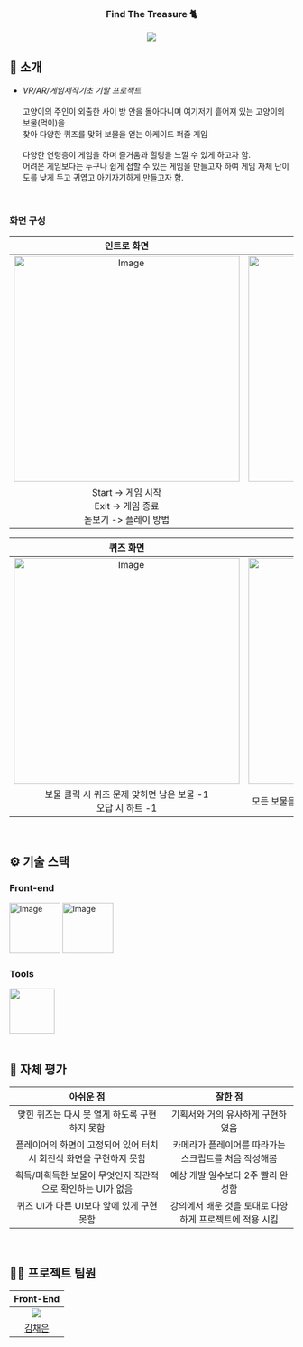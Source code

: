 <div align="center">

### Find The Treasure 🐈

[<img src="https://img.shields.io/badge/프로젝트 기간-2023.11.08~2023.11.29-fab2ac?style=flat&logo=&logoColor=white" />]()

</div> 

## 📝 소개
- *VR/AR/게임제작기초 기말 프로젝트*
</br></br>
고양이의 주인이 외출한 사이 방 안을 돌아다니며 여기저기 흩어져 있는 고양이의 보물(먹이)을 </br>찾아 다양한 퀴즈를 맞혀 보물을 얻는 아케이드 퍼즐 게임</br></br>
다양한 연령층이 게임을 하며 즐거움과 힐링을 느낄 수 있게 하고자 함. </br>어려운 게임보다는 누구나 쉽게 접할 수 있는 게임을 만들고자 하여 게임 자체 난이도를 낮게 두고 귀엽고 아기자기하게 만들고자 함.


<br />

### 화면 구성
| 인트로 화면 | 인게임 화면 |
| :-: | :-: |
| <img width="400" alt="Image" src="https://github.com/user-attachments/assets/534e83d1-d9fa-4904-bb23-a7d7dee14261" /> | <img width="400" alt="Image" src="https://github.com/user-attachments/assets/3eb45ff8-61a7-45be-84c6-bcfdeb9c78b2" /> |
|Start -> 게임 시작 </br>Exit -> 게임 종료</br>돋보기 -> 플레이 방법| 컨트롤러를 이용해 캐릭터 움직이기 |

| 퀴즈 화면 | 게임종료 화면 |
| :-: | :-: |
| <img width="400" alt="Image" src="https://github.com/user-attachments/assets/f2133b15-4f6a-4014-a266-5fecba0ed2b7" /> | <img width="400" alt="Image" src="https://github.com/user-attachments/assets/d34113ae-6ff6-4f2f-9d63-07d81ce8bcb9" /> |
| 보물 클릭 시 퀴즈 문제 맞히면 남은 보물 -1</br>오답 시 하트 -1 | 모든 보물을 다 찾았을 경우 최고 기록 / 다시하기, 게임종료 |






<br />

## ⚙ 기술 스택
### Front-end
<div>
<img width="90" alt="Image" src="https://github.com/user-attachments/assets/5ea17a38-71d9-4301-b701-e6b51f871b86" />
<img width="90" alt="Image" src="https://github.com/user-attachments/assets/8039f347-29d9-4018-ba79-901e5410484a" />
</div>

### Tools
<div>
<img src="https://github.com/yewon-Noh/readme-template/blob/main/skills/Github.png?raw=true" width="80">
</div>

<br />

## 🤔 자체 평가
| 아쉬운 점 | 잘한 점 |
| :-: | :-: |
| 맞힌 퀴즈는 다시 못 열게 하도록 구현하지 못함 | 기획서와 거의 유사하게 구현하였음 |
| 플레이어의 화면이 고정되어 있어 터치 시 회전식 화면을 구현하지 못함 | 카메라가 플레이어를 따라가는 스크립트를 처음 작성해봄 |
| 획득/미획득한 보물이 무엇인지 직관적으로 확인하는 UI가 없음 | 예상 개발 일수보다 2주 빨리 완성함 |
| 퀴즈 UI가 다른 UI보다 앞에 있게 구현 못함 | 강의에서 배운 것을 토대로 다양하게 프로젝트에 적용 시킴 |

<br />

## 💁‍♂️ 프로젝트 팀원
|Front-End|
|:--:|
|![](https://github.com/ccchaeng.png?size=120)|
|[김채은](https://github.com/ccchaeng)|
